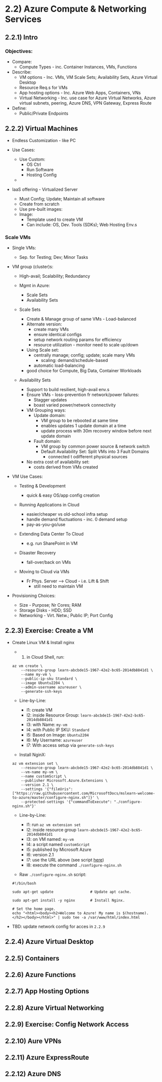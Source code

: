 # 2.2) Azure Compute & Networking Services

## 2.2.1) Intro

### Objectives:
 
- Compare:
	- Compute Types - inc. Container Instances, VMs, Functions
- Describe: 
	- VM options - Inc. VMs, VM Scale Sets; Availability Sets, Azure Virtual Desktop
	- Resource Req.s for VMs
	- App hosting options - Inc. Azure Web Apps, Containers, VNs
	- Virtual Networking - Inc. use case for Azure Virtual Networks, Azure virtual subnets, peering, Azure DNS, VPN Gateway, Express Route
- Define:
	- Public/Private Endpoints

## 2.2.2) Virtual Machines

- Endless Customization - like PC

- Use Cases:
	- Use Custom:
		- OS Ctrl
		- Run Software
		- Hosting Config
	- 

- IaaS offering - Virtualized Server
	- Must Config; Update; Maintain all software
	- Create from scratch 
	- Use pre-built images:
	- Image: 
		- Template used to create VM
		- Can include: OS, Dev. Tools (SDKs); Web Hosting Env.s

### Scale VMs

- Single VMs: 
	- Sep. for Testing; Dev; Minor Tasks
- VM group (cluster)s:
	- High-avail; Scalability; Redundancy
	- Mgmt in Azure: 
		- Scale Sets
		- Availability Sets

	- Scale Sets
		- Create & Manage group of same VMs - Load-balanced
		- Alternate version:
			- create many VMs 
			- ensure identical configs
			- setup network routing params for efficiency
			- resource utilization - monitor need to scale up/down
		- Using Scale set:
			- centrally manage; config; update; scale many VMs
				- scaling: demand/schedule-based
			- automatic load-balancing
		- good choice for Compute, Big Data, Container Workloads

	- Availability Sets
		- Support to build resilient, high-avail env.s
		- Ensure VMs - loss-prevention fr network/power failures: 
			- Stagger updates
			- boast varied power/network connectivity
		- VM Grouping ways:
			- Update domain:
				- VM group to be rebooted at same time
				- enables updates 1 update domain at a time
				- update process with 30m recovery window before next update domain
			- Fault domain:
				- VM group by common power source & network switch
				- Default Availability Set: Split VMs into 3 Fault Domains
					- connected t odifferent physical sources
		- No extra cost of availability set:
			- costs derived from VMs created

- VM Use Cases:
	- Testing & Development
		- quick & easy OS/app config creation
	- Running Applications in Cloud
		- easier/cheaper vs old-school infra setup
		- handle demand fluctuations - inc. 0 demand setup
		- pay-as-you-go/use
	- Extending Data Center To Cloud
		- e.g. run SharePoint in VM
	- Disaster Recovery
		- fall-over/back on VMs

	- Moving to Cloud via VMs
		- Fr Phys. Server --> Cloud - i.e. Lift & Shift
			- still need to maintain VM

- Provisioning Choices:
	- Size - Purpose; Nr Cores; RAM
	- Storage Disks - HDD; SSD
	- Networking - Virt. Netw.; Public IP; Port Config

## 2.2.3) Exercise: Create a VM
- Create Linux VM & Install nginx
	- 1) in Cloud Shell, run:

	```
	az vm create \
		--resource-group learn-abcbde15-1967-42e2-bc65-2014db8841d1 \
		--name my-vm \
		--public-ip-sku Standard \
		--image Ubuntu2204 \
		--admin-username azureuser \
		--generate-ssh-keys
	```
	- Line-by-Line:
		- l1: create VM
		- l2: inside Resource Group: `learn-abcbde15-1967-42e2-bc65-2014db8841d1`
		- l3: with Name: `my-vm`
		- l4: with Public IP SKU: `Standard`
		- l5: Based on Image: `Ubuntu2204`
		- l6: My Username: `azureuser`
		- l7: With access setup via `generate-ssh-keys`

	- Install NginX:

	```
	az vm extension set \
		--resource-group learn-abcbde15-1967-42e2-bc65-2014db8841d1 \
		--vm-name my-vm \
		--name customScript \
		--publisher Microsoft.Azure.Extensions \
		--version 2.1 \
		--settings '{"fileUris":["https://raw.githubusercontent.com/MicrosoftDocs/mslearn-welcome-to-azure/master/configure-nginx.sh"]}' \
		--protected-settings '{"commandToExecute": "./configure-nginx.sh"}'
	```

	- Line-by-Line:
		- l1: run `az vm extension set`
		- l2: inside resource group `learn-abcbde15-1967-42e2-bc65-2014db8841d1`
		- l3: on VM named: `my-vm`
		- l4: a script named `customScript`
		- l5: published by Microsoft Azure
		- l6: version 2.1
		- l7: use the URL above (see script [here](https://raw.githubusercontent.com/MicrosoftDocs/mslearn-welcome-to-azure/master/configure-nginx.sh))
		- l8: execute the command `./configure-nginx.sh`

	- Raw `./configure-nginx.sh` script:

	```
	#!/bin/bash

	sudo apt-get update 				# Update apt cache.

	sudo apt-get install -y nginx		# Install Nginx.

	# Set the home page.
	echo "<html><body><h2>Welcome to Azure! My name is $(hostname).</h2></body></html>" | sudo tee -a /var/www/html/index.html
	```

- TBD: update network config for acces in `2.2.9`

## 2.2.4) Azure Virtual Desktop


## 2.2.5) Containers
## 2.2.6) Azure Functions
## 2.2.7) App Hosting Options
## 2.2.8) Azure Virtual Networking
## 2.2.9) Exercise: Config Network Access
## 2.2.10) Aure VPNs
## 2.2.11) Azure ExpressRoute
## 2.2.12) Azure DNS
